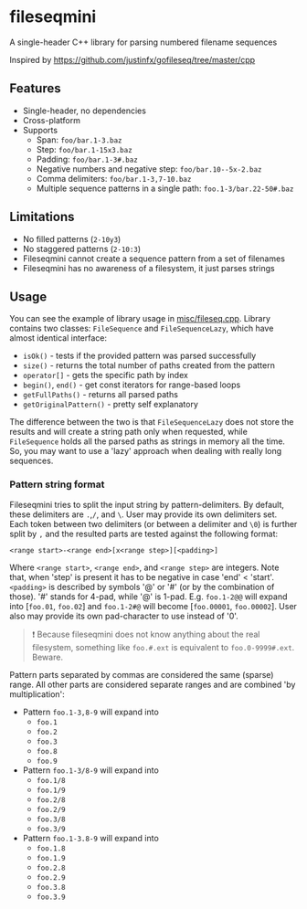 # fileseqmini
A single-header C++ library for parsing numbered filename sequences

Inspired by https://github.com/justinfx/gofileseq/tree/master/cpp

## Features
* Single-header, no dependencies
* Cross-platform
* Supports
  * Span: `foo/bar.1-3.baz`
  * Step: `foo/bar.1-15x3.baz`
  * Padding: `foo/bar.1-3#.baz`
  * Negative numbers and negative step: `foo/bar.10--5x-2.baz`
  * Comma delimiters: `foo/bar.1-3,7-10.baz`
  * Multiple sequence patterns in a single path: `foo.1-3/bar.22-50#.baz`
  
## Limitations
* No filled patterns (`2-10y3`)
* No staggered patterns (`2-10:3`)
* Fileseqmini cannot create a sequence pattern from a set of filenames
* Fileseqmini has no awareness of a filesystem, it just parses strings

## Usage
You can see the example of library usage in  [misc/fileseq.cpp](misc/fileseq.cpp). Library contains two classes: `FileSequence` and `FileSequenceLazy`, which have almost identical interface:
* `isOk()` - tests if the provided pattern was parsed successfully
* `size()` - returns the total number of paths created from the pattern
* `operator[]` - gets the specific path by index
* `begin()`, `end()` - get const iterators for range-based loops
* `getFullPaths()` - returns all parsed paths
* `getOriginalPattern()` - pretty self explanatory

The difference between the two is that `FileSequenceLazy` does not store the results and will create a string path only when requested, while `FileSequence` holds all the parsed paths as strings in memory all the time. So, you may want to use a 'lazy' approach when dealing with really long sequences.

### Pattern string format
Fileseqmini tries to split the input string by pattern-delimiters. By default, these delimiters are `.`,`/`, and `\`. User may provide its own delimiters set. Each token between two delimiters (or between a delimiter and `\0`) is further split by `,` and the resulted parts are tested against the following format:

`<range start>-<range end>[x<range step>][<padding>]`

Where `<range start>`, `<range end>`, and `<range step>` are integers. Note that, when 'step' is present it has to be negative in case 'end' < 'start'. `<padding>` is described by symbols '@' or '#' (or by the combination of those). '#' stands for 4-pad, while '@' is 1-pad. E.g. `foo.1-2@@` will expand into [`foo.01`, `foo.02`] and `foo.1-2#@` will become [`foo.00001`, `foo.00002`]. User also may provide its own pad-character to use instead of '0'.

> :exclamation: Because fileseqmini does not know anything about the real filesystem, something like `foo.#.ext` is equivalent to `foo.0-9999#.ext`. Beware.

Pattern parts separated by commas are considered the same (sparse) range. All other parts are considered separate ranges and are combined 'by multiplication':
* Pattern `foo.1-3,8-9` will expand into
  * `foo.1`
  * `foo.2`
  * `foo.3`
  * `foo.8`
  * `foo.9`
* Pattern `foo.1-3/8-9` will expand into
  * `foo.1/8`
  * `foo.1/9`
  * `foo.2/8`
  * `foo.2/9`
  * `foo.3/8`
  * `foo.3/9`
* Pattern `foo.1-3.8-9` will expand into
  * `foo.1.8`
  * `foo.1.9`
  * `foo.2.8`
  * `foo.2.9`
  * `foo.3.8`
  * `foo.3.9`
 
